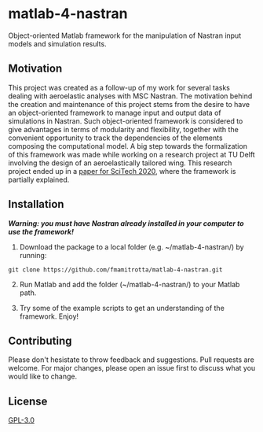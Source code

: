 # matlab-4-nastran
Object-oriented Matlab framework for the manipulation of Nastran input models and simulation results.

## Motivation
This project was created as a follow-up of my work for several tasks dealing with aeroelastic analyses with MSC Nastran. The motivation behind the creation and maintenance of this project stems from the desire to have an object-oriented framework to manage input and output data of simulations in Nastran. Such object-oriented framework is considered to give advantages in terms of modularity and flexibility, together with the convenient opportunity to track the dependencies of the elements composing the computational model. A big step towards the formalization of this framework was made while working on a research project at TU Delft involving the design of an aeroelastically tailored wing. This research project ended up in a [paper for SciTech 2020](https://arc.aiaa.org/doi/abs/10.2514/6.2020-1636), where the framework is partially explained.

## Installation
***Warning: you must have Nastran already installed in your computer to use the framework!***

1. Download the package to a local folder (e.g. ~/matlab-4-nastran/) by running: 
```console
git clone https://github.com/fmamitrotta/matlab-4-nastran.git
```
2. Run Matlab and add the folder (~/matlab-4-nastran/) to your Matlab path.

3. Try some of the example scripts to get an understanding of the framework. Enjoy!

## Contributing
Please don't hesistate to throw feedback and suggestions. Pull requests are welcome. For major changes, please open an issue first to discuss what you would like to change.

## License
[GPL-3.0](https://choosealicense.com/licenses/gpl-3.0/)
